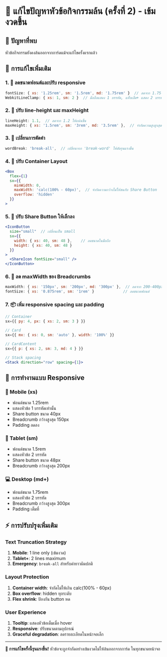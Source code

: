 # 🔧 แก้ไขปัญหาหัวข้อกิจกรรมล้น (ครั้งที่ 2) - เข้มงวดขึ้น

## 🎯 ปัญหาที่พบ
หัวข้อกิจกรรมยังคงล้นออกจากการ์ดแม้จะแก้ไขครั้งแรกแล้ว

## 🔨 การแก้ไขเพิ่มเติม

### 1. 📱 ลดขนาดฟอนต์และปรับ responsive
```jsx
fontSize: { xs: '1.25rem', sm: '1.5rem', md: '1.75rem' }  // ลดจาก 1.75-2.25rem
WebkitLineClamp: { xs: 1, sm: 2 }  // มือถือแสดง 1 บรรทัด, แท็บเล็ต+ แสดง 2 บรรทัด
```

### 2. 🎨 ปรับ line-height และ maxHeight
```jsx
lineHeight: 1.1,  // ลดจาก 1.2 ให้แน่นขึ้น
maxHeight: { xs: '1.5rem', sm: '3rem', md: '3.5rem' },  // จำกัดความสูงสูงสุด
```

### 3. 🔪 เปลี่ยนการตัดคำ
```jsx
wordBreak: 'break-all',  // เปลี่ยนจาก 'break-word' ให้ตัดรุนแรงขึ้น
```

### 4. 📐 ปรับ Container Layout
```jsx
<Box 
  flex={1} 
  sx={{ 
    minWidth: 0,
    maxWidth: 'calc(100% - 60px)',  // จำกัดความกว้างไม่ให้ชนกับ Share Button
    overflow: 'hidden'
  }}
>
```

### 5. 🎯 ปรับ Share Button ให้เล็กลง
```jsx
<IconButton
  size="small"  // เปลี่ยนเป็น small
  sx={{
    width: { xs: 40, sm: 48 },    // ลดขนาดในมือถือ
    height: { xs: 40, sm: 48 }
  }}
>
  <ShareIcon fontSize="small" />
</IconButton>
```

### 6. 🧭 ลด maxWidth ของ Breadcrumbs
```jsx
maxWidth: { xs: '150px', sm: '200px', md: '300px' },  // ลดจาก 200-400px
fontSize: { xs: '0.875rem', sm: '1rem' }             // ลดขนาดฟอนต์
```

### 7. 📦 เพิ่ม responsive spacing และ padding
```jsx
// Container
sx={{ py: 4, px: { xs: 2, sm: 3 } }}

// Card
sx={{ mx: { xs: 0, sm: 'auto' }, width: '100%' }}

// CardContent
sx={{ p: { xs: 2, sm: 3, md: 4 } }}

// Stack spacing
<Stack direction="row" spacing={1}>
```

## 🎯 การทำงานแบบ Responsive

### 📱 Mobile (xs)
- ฟอนต์ขนาด 1.25rem
- แสดงหัวข้อ 1 บรรทัดเท่านั้น
- Share button ขนาด 40px
- Breadcrumb กว้างสูงสุด 150px
- Padding ลดลง

### 📲 Tablet (sm)
- ฟอนต์ขนาด 1.5rem
- แสดงหัวข้อ 2 บรรทัด
- Share button ขนาด 48px
- Breadcrumb กว้างสูงสุด 200px

### 💻 Desktop (md+)
- ฟอนต์ขนาด 1.75rem
- แสดงหัวข้อ 2 บรรทัด
- Breadcrumb กว้างสูงสุด 300px
- Padding เต็มที่

## ⚡ การปรับปรุงเพิ่มเติม

### Text Truncation Strategy
1. **Mobile**: 1 line only (เข้มงวด)
2. **Tablet+**: 2 lines maximum
3. **Emergency**: `break-all` สำหรับคำยาวผิดปกติ

### Layout Protection
1. **Container width**: จำกัดไม่ให้เกิน calc(100% - 60px)
2. **Box overflow**: hidden ทุกระดับ
3. **Flex shrink**: ป้องกัน button หด

### User Experience
1. **Tooltip**: แสดงหัวข้อเต็มเมื่อ hover
2. **Responsive**: ปรับขนาดตามอุปกรณ์
3. **Graceful degradation**: ลดรายละเอียดในหน้าจอเล็ก

---

**🎉 การแก้ไขครั้งนี้รุนแรงขึ้น!** หัวข้อจะถูกจำกัดอย่างเข้มงวดไม่ให้ล้นออกจากการ์ด ในทุกขนาดหน้าจอ